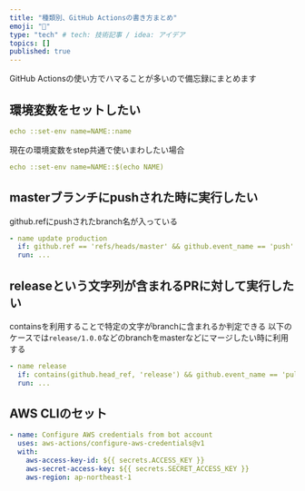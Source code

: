 ```yaml
---
title: "種類別、GitHub Actionsの書き方まとめ"
emoji: "📌"
type: "tech" # tech: 技術記事 / idea: アイデア
topics: []
published: true
---
```


GitHub Actionsの使い方でハマることが多いので備忘録にまとめます


## 環境変数をセットしたい

```yml
echo ::set-env name=NAME::name
```

現在の環境変数をstep共通で使いまわしたい場合

```yml
echo ::set-env name=NAME::$(echo NAME)
```

## masterブランチにpushされた時に実行したい

github.refにpushされたbranch名が入っている

```yml
- name update production
  if: github.ref == 'refs/heads/master' && github.event_name == 'push'
  run: ...
```

## releaseという文字列が含まれるPRに対して実行したい

containsを利用することで特定の文字がbranchに含まれるか判定できる
以下のケースでは`release/1.0.0`などのbranchをmasterなどにマージしたい時に利用する

```yml
- name release
  if: contains(github.head_ref, 'release') && github.event_name == 'pull_request'
  run: ...
```

## AWS CLIのセット

```yml
- name: Configure AWS credentials from bot account
  uses: aws-actions/configure-aws-credentials@v1
  with:
    aws-access-key-id: ${{ secrets.ACCESS_KEY }}
    aws-secret-access-key: ${{ secrets.SECRET_ACCESS_KEY }}
    aws-region: ap-northeast-1
```